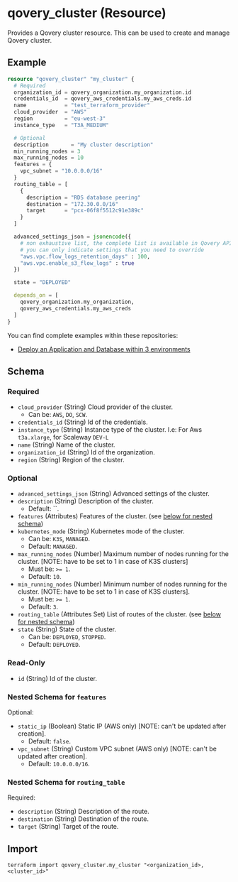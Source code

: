 # qovery_cluster (Resource)

Provides a Qovery cluster resource. This can be used to create and manage Qovery cluster.


## Example
```terraform
resource "qovery_cluster" "my_cluster" {
  # Required
  organization_id = qovery_organization.my_organization.id
  credentials_id  = qovery_aws_credentials.my_aws_creds.id
  name            = "test_terraform_provider"
  cloud_provider  = "AWS"
  region          = "eu-west-3"
  instance_type   = "T3A_MEDIUM"

  # Optional
  description       = "My cluster description"
  min_running_nodes = 3
  max_running_nodes = 10
  features = {
    vpc_subnet = "10.0.0.0/16"
  }
  routing_table = [
    {
      description = "RDS database peering"
      destination = "172.30.0.0/16"
      target      = "pcx-06f8f5512c91e389c"
    }
  ]

  advanced_settings_json = jsonencode({
    # non exhaustive list, the complete list is available in Qovery API doc: https://api-doc.qovery.com/#tag/Clusters/operation/getDefaultClusterAdvancedSettings
    # you can only indicate settings that you need to override
    "aws.vpc.flow_logs_retention_days" : 100,
    "aws.vpc.enable_s3_flow_logs" : true
  })

  state = "DEPLOYED"

  depends_on = [
    qovery_organization.my_organization,
    qovery_aws_credentials.my_aws_creds
  ]
}
```

You can find complete examples within these repositories:

* [Deploy an Application and Database within 3 environments](https://github.com/Qovery/terraform-examples/tree/main/examples/deploy-an-application-within-3-environments)
<!-- schema generated by tfplugindocs -->
## Schema

### Required

- `cloud_provider` (String) Cloud provider of the cluster.
	- Can be: `AWS`, `DO`, `SCW`.
- `credentials_id` (String) Id of the credentials.
- `instance_type` (String) Instance type of the cluster. I.e: For Aws `t3a.xlarge`, for Scaleway `DEV-L`
- `name` (String) Name of the cluster.
- `organization_id` (String) Id of the organization.
- `region` (String) Region of the cluster.

### Optional

- `advanced_settings_json` (String) Advanced settings of the cluster.
- `description` (String) Description of the cluster.
	- Default: ``.
- `features` (Attributes) Features of the cluster. (see [below for nested schema](#nestedatt--features))
- `kubernetes_mode` (String) Kubernetes mode of the cluster.
	- Can be: `K3S`, `MANAGED`.
	- Default: `MANAGED`.
- `max_running_nodes` (Number) Maximum number of nodes running for the cluster. [NOTE: have to be set to 1 in case of K3S clusters]
	- Must be: `>= 1`.
	- Default: `10`.
- `min_running_nodes` (Number) Minimum number of nodes running for the cluster. [NOTE: have to be set to 1 in case of K3S clusters].
	- Must be: `>= 1`.
	- Default: `3`.
- `routing_table` (Attributes Set) List of routes of the cluster. (see [below for nested schema](#nestedatt--routing_table))
- `state` (String) State of the cluster.
	- Can be: `DEPLOYED`, `STOPPED`.
	- Default: `DEPLOYED`.

### Read-Only

- `id` (String) Id of the cluster.

<a id="nestedatt--features"></a>
### Nested Schema for `features`

Optional:

- `static_ip` (Boolean) Static IP (AWS only) [NOTE: can't be updated after creation].
	- Default: `false`.
- `vpc_subnet` (String) Custom VPC subnet (AWS only) [NOTE: can't be updated after creation].
	- Default: `10.0.0.0/16`.


<a id="nestedatt--routing_table"></a>
### Nested Schema for `routing_table`

Required:

- `description` (String) Description of the route.
- `destination` (String) Destination of the route.
- `target` (String) Target of the route.
## Import
```shell
terraform import qovery_cluster.my_cluster "<organization_id>,<cluster_id>"
```